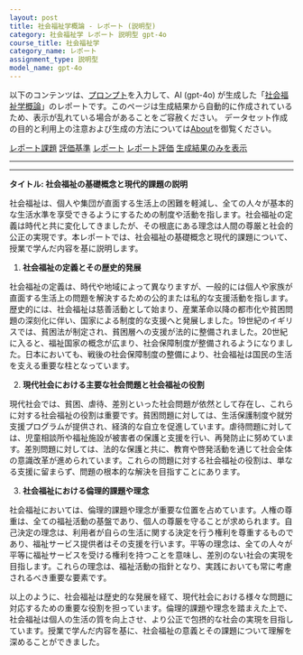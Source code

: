 ```yaml
---
layout: post
title: 社会福祉学概論 - レポート (説明型)
category: 社会福祉学 レポート 説明型 gpt-4o
course_title: 社会福祉学
category_name: レポート
assignment_type: 説明型
model_name: gpt-4o
---
```


以下のコンテンツは、[プロンプト](https://github.com/takedatoshiyuki/synthetic_assignments/tree/main/generated/社会福祉学/gpt-4o/prompt_レポート-説明型.md)を入力して、AI (gpt-4o) が生成した「[社会福祉学概論](/contents/社会福祉学/)」のレポートです。このページは生成結果から自動的に作成されているため、表示が乱れている場合があることをご容赦ください。
データセット作成の目的と利用上の注意および生成の方法については[About](/About)を御覧ください。

[レポート課題](../レポート課題-説明型)
[評価基準](../評価基準-説明型)
[レポート](../レポート-説明型)
[レポート評価](../レポート評価-説明型)
[生成結果のみを表示](https://github.com/takedatoshiyuki/synthetic_assignments/tree/main/generated/社会福祉学/gpt-4o/レポート-説明型.md)
  

***
***
  
**タイトル: 社会福祉の基礎概念と現代的課題の説明**

社会福祉は、個人や集団が直面する生活上の困難を軽減し、全ての人々が基本的な生活水準を享受できるようにするための制度や活動を指します。社会福祉の定義は時代と共に変化してきましたが、その根底にある理念は人間の尊厳と社会的公正の実現です。本レポートでは、社会福祉の基礎概念と現代的課題について、授業で学んだ内容を基に説明します。

1. **社会福祉の定義とその歴史的発展**

社会福祉の定義は、時代や地域によって異なりますが、一般的には個人や家族が直面する生活上の問題を解決するための公的または私的な支援活動を指します。歴史的には、社会福祉は慈善活動として始まり、産業革命以降の都市化や貧困問題の深刻化に伴い、国家による制度的な支援へと発展しました。19世紀のイギリスでは、貧困法が制定され、貧困層への支援が法的に整備されました。20世紀に入ると、福祉国家の概念が広まり、社会保障制度が整備されるようになりました。日本においても、戦後の社会保障制度の整備により、社会福祉は国民の生活を支える重要な柱となっています。

2. **現代社会における主要な社会問題と社会福祉の役割**

現代社会では、貧困、虐待、差別といった社会問題が依然として存在し、これらに対する社会福祉の役割は重要です。貧困問題に対しては、生活保護制度や就労支援プログラムが提供され、経済的な自立を促進しています。虐待問題に対しては、児童相談所や福祉施設が被害者の保護と支援を行い、再発防止に努めています。差別問題に対しては、法的な保護と共に、教育や啓発活動を通じて社会全体の意識改革が進められています。これらの問題に対する社会福祉の役割は、単なる支援に留まらず、問題の根本的な解決を目指すことにあります。

3. **社会福祉における倫理的課題や理念**

社会福祉においては、倫理的課題や理念が重要な位置を占めています。人権の尊重は、全ての福祉活動の基盤であり、個人の尊厳を守ることが求められます。自己決定の理念は、利用者が自らの生活に関する決定を行う権利を尊重するものであり、福祉サービス提供者はその支援を行います。平等の理念は、全ての人々が平等に福祉サービスを受ける権利を持つことを意味し、差別のない社会の実現を目指します。これらの理念は、福祉活動の指針となり、実践においても常に考慮されるべき重要な要素です。

以上のように、社会福祉は歴史的な発展を経て、現代社会における様々な問題に対応するための重要な役割を担っています。倫理的課題や理念を踏まえた上で、社会福祉は個人の生活の質を向上させ、より公正で包摂的な社会の実現を目指しています。授業で学んだ内容を基に、社会福祉の意義とその課題について理解を深めることができました。
